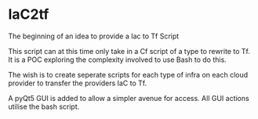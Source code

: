 # IaC2tf
The beginning of an idea to provide a Iac to Tf Script


This script can at this time only take in a Cf script of a type to rewrite to Tf.
It is a POC exploring the complexity involved to use Bash to do this.

The wish is to create seperate scripts for each type of infra on each cloud provider to transfer the providers IaC to Tf.

A pyQt5 GUI is added to allow a simpler avenue for access. All GUI actions utilise the bash script.

